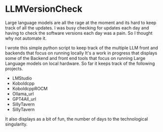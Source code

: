 # LLMVersionCheck

Large language models are all the rage at the moment and its hard to keep track of all the updates.
I was busy checking for updates each day and having to check the software versions each day was a pain.
So I thought why not automate it.

I wrote this simple python script to keep track of the multiple LLM front and backends that focus on running locally
It's a work in progress that displays some of the Backend and front end tools that focus on running Large Language models on local hardware.
So far it keeps track of the following projects.
- LMStudio 
- Koboldcpp
- KoboldcppROCM
- Ollama_url
- GPT4All_url
- SillyTavern
- SillyTavern

It also displays as a bit of fun, the number of days to the technological singularity.
